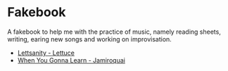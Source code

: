 # Fakebook
A fakebook to help me with the practice of music, namely reading sheets, writing, earing new songs and working on improvisation.

- [Lettsanity - Lettuce](./src/Lettsanity.ly)
- [When You Gonna Learn - Jamiroquai](./src/WhenYouGonnaLearn.ly)
